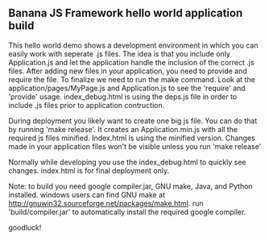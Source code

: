 Banana JS Framework hello world application build
------------------

This hello world demo shows a development environment in which you can easily work with seperate .js files.
The idea is that you include only Application.js and let the application handle the inclusion of the correct .js files.
After adding new files in your application, you need to provide and require the file.
To finalize we need to run the make command.
Look at the application/pages/MyPage.js and Application.js to see the 'require' and 'provide' usage.
index_debug.html is using the deps.js file in order to include .js files prior to application contruction. 

During deployment you likely want to create one big js file. You can do that by running 'make release'.
It creates an Application.min.js with all the required js files minified.
Index.html is using the minified version. Changes made in your application files won't be visible unless you run 'make release'

Normally while developing you use the index_debug.html to quickly see changes. index.html is for final deployment only.

Note: to build you need google compiler.jar, GNU make, Java, and Python installed. 
windows users can find GNU make at http://gnuwin32.sourceforge.net/packages/make.html.
run 'build/compiler.jar' to automatically install the required google compiler.


goodluck!


 
 

